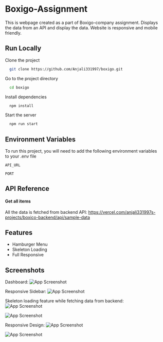 
# Boxigo-Assignment

This is webpage created as a part of Boxigo-company assignment. Displays the data from an API and display the data. Website is responsive and mobile friendly.






## Run Locally

Clone the project

```bash
  git clone https://github.com/Anjali331997/boxigo.git
```

Go to the project directory

```bash
  cd boxigo
```

Install dependencies

```bash
  npm install
```

Start the server

```bash
  npm run start
```


## Environment Variables

To run this project, you will need to add the following environment variables to your .env file

`API_URL`

`PORT`


## API Reference

#### Get all items

All the data is fetched from backend API: https://vercel.com/anjali331997s-projects/boxico-backend/api/sample-data







## Features

- Hamburger Menu
- Skeleton Loading
- Full Responsive



## Screenshots

Dashboard:
![App Screenshot](https://drive.google.com/uc?id=1LT2QHfZHAufh2rzFhO-0rt3EO0EbM7FZ)

Responsive Sidebar:
![App Screenshot](https://drive.google.com/uc?id=1s895OXFpq69p_kt8-gqfhtUmwG7Im1C8)

Skeleton loading feature while fetching data from backend:
![App Screenshot](https://drive.google.com/uc?id=1_mLUQmoWkdflk9fi3f_CjFWzmwgj_jD9)

![App Screenshot](https://drive.google.com/uc?id=1Sv91THWONaTMG6zv-EglXFoL6prHMrY_)

Responsive Design:
![App Screenshot](https://drive.google.com/uc?id=1f9D81Q2l5mlD_lADvPTwIAMd0H3zyRdE)

![App Screenshot](https://drive.google.com/uc?id=1feUlEB4gr25HKkXJS4keTY3anx-KMWUT)






